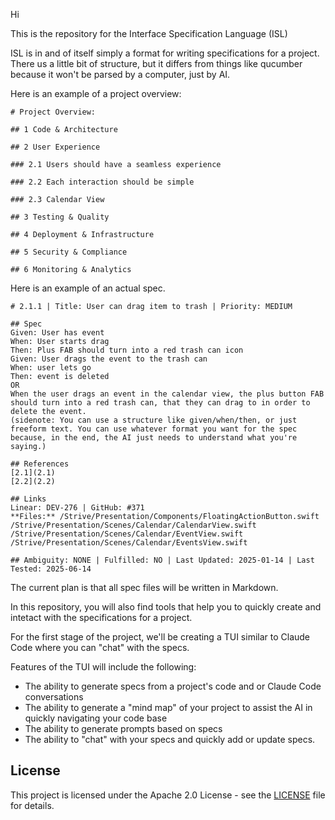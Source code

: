 Hi

This is the repository for the Interface Specification Language (ISL)

ISL is in and of itself simply a format for writing specifications for a project. There us a little bit of structure, but it differs from things like qucumber because it won't be parsed by a computer, just by AI.

Here is an example of a project overview:

```
# Project Overview:

## 1 Code & Architecture

## 2 User Experience

### 2.1 Users should have a seamless experience

### 2.2 Each interaction should be simple

### 2.3 Calendar View

## 3 Testing & Quality

## 4 Deployment & Infrastructure

## 5 Security & Compliance

## 6 Monitoring & Analytics
```

Here is an example of an actual spec.
```
# 2.1.1 | Title: User can drag item to trash | Priority: MEDIUM

## Spec
Given: User has event
When: User starts drag
Then: Plus FAB should turn into a red trash can icon
Given: User drags the event to the trash can
When: user lets go
Then: event is deleted
OR
When the user drags an event in the calendar view, the plus button FAB should turn into a red trash can, that they can drag to in order to delete the event.
(sidenote: You can use a structure like given/when/then, or just freeform text. You can use whatever format you want for the spec because, in the end, the AI just needs to understand what you're saying.)

## References
[2.1](2.1)
[2.2](2.2)

## Links
Linear: DEV-276 | GitHub: #371
**Files:** /Strive/Presentation/Components/FloatingActionButton.swift /Strive/Presentation/Scenes/Calendar/CalendarView.swift /Strive/Presentation/Scenes/Calendar/EventView.swift /Strive/Presentation/Scenes/Calendar/EventsView.swift

## Ambiguity: NONE | Fulfilled: NO | Last Updated: 2025-01-14 | Last Tested: 2025-06-14
```

The current plan is that all spec files will be written in Markdown.

In this repository, you will also find tools that help you to quickly create and intetact with the specifications for a project.

For the first stage of the project, we'll be creating a TUI similar to Claude Code where you can "chat" with the specs.

Features of the TUI will include the following:
- The ability to generate specs from a project's code and or Claude Code conversations
- The ability to generate a "mind map" of your project to assist the AI in quickly navigating your code base
- The ability to generate prompts based on specs
- The ability to "chat" with your specs and quickly add or update specs.

## License
This project is licensed under the Apache 2.0 License - see the [LICENSE](LICENSE) file for details.
